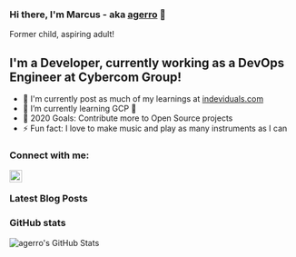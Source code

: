 ### Hi there, I'm Marcus - aka [agerro][website] 👋

Former child, aspiring adult!

## I'm a Developer, currently working as a DevOps Engineer at Cybercom Group!

- 🔭 I'm currently post as much of my learnings at [indeviduals.com][website]
- 🌱 I’m currently learning GCP 🤣
- 🥅 2020 Goals: Contribute more to Open Source projects
- ⚡ Fun fact: I love to make music and play as many instruments as I can

### Connect with me:

[<img align="left" alt="agerro | Instagram" width="22px" src="https://cdn.jsdelivr.net/npm/simple-icons@v3/icons/instagram.svg" />][instagram]

<br />

### Latest Blog Posts

<!-- BLOG-POST-LIST:START -->
<!-- BLOG-POST-LIST:END -->

### GitHub stats

<img align="left" alt="agerro's GitHub Stats" src="https://github-readme-stats.codestackr.vercel.app/api?username=agerro&show_icons=true&hide_border=true" />

[website]: https://indeviduals.com
[instagram]: https://instagram.com/marcus_alexander_


